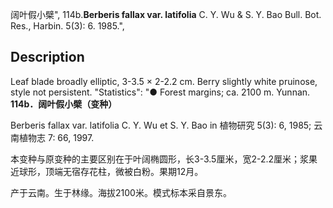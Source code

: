 阔叶假小檗",
114b.**Berberis fallax var. latifolia** C. Y. Wu & S. Y. Bao Bull. Bot. Res., Harbin. 5(3): 6. 1985.",

## Description
Leaf blade broadly elliptic, 3-3.5 × 2-2.2 cm. Berry slightly white pruinose, style not persistent.
  "Statistics": "● Forest margins; ca. 2100 m. Yunnan.
**114b．阔叶假小檗（变种）**

Berberis fallax var. latifolia C. Y. Wu et S. Y. Bao in 植物研究 5(3): 6, 1985; 云南植物志 7: 66, 1997.

本变种与原变种的主要区别在于叶阔椭圆形，长3-3.5厘米，宽2-2.2厘米；浆果近球形，顶端无宿存花柱，微被白粉。果期12月。

产于云南。生于林缘。海拔2100米。模式标本采自景东。
